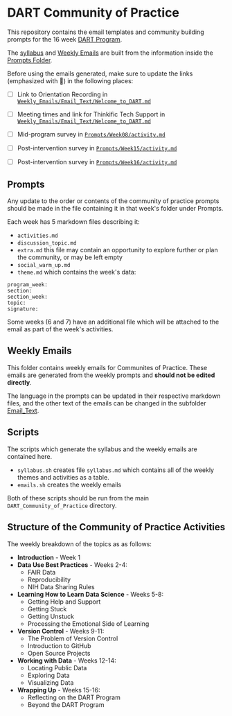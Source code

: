 # DART Community of Practice

This repository contains the email templates and community building prompts for the 16 week [DART Program](https://arcus.github.io/education_modules/).

The [syllabus](https://github.com/arcus/DART_Community_of_Practice/blob/main/syllabus.md) and [Weekly Emails](https://github.com/arcus/DART_Community_of_Practice/tree/main/Weekly_Emails) are built from the information inside the [Prompts Folder](https://github.com/arcus/DART_Community_of_Practice/tree/main/Prompts).


Before using the emails generated, make sure to update the links (emphasized with 🔴) in the following places:

* [ ] Link to Orientation Recording in [`Weekly_Emails/Email_Text/Welcome_to_DART.md`](
https://github.com/arcus/DART_Community_of_Practice/blob/main/Weekly_Emails/Email_Text/Welcome_to_DART.md)
* [ ] Meeting times and link for Thinkific Tech Support in [`Weekly_Emails/Email_Text/Welcome_to_DART.md`](https://github.com/arcus/DART_Community_of_Practice/blob/main/Weekly_Emails/Email_Text/Welcome_to_DART.md)
* [ ] Mid-program survey in [`Prompts/Week08/activity.md`](https://github.com/arcus/DART_Community_of_Practice/blob/main/Prompts/Week08/activity.md)
* [ ] Post-intervention survey in [`Prompts/Week15/activity.md`](https://github.com/arcus/DART_Community_of_Practice/blob/main/Prompts/Week15/activity.md)
* [ ] Post-intervention survey in [`Prompts/Week16/activity.md`](https://github.com/arcus/DART_Community_of_Practice/blob/main/Prompts/Week16/activity.md)


## Prompts

Any update to the order or contents of the community of practice prompts should be made in the file containing it in that week's folder under Prompts.

Each week has 5 markdown files describing it:

- `activities.md`
- `discussion_topic.md`
- `extra.md` this file may contain an opportunity to explore further or plan the community, or may be left empty
- `social_warm_up.md`
- `theme.md` which contains the week's data:
```
program_week:
section: 
section_week: 
topic: 
signature: 
```
Some weeks (6 and 7) have an additional file which will be attached to the email as part of the week's activities.

## Weekly Emails

This folder contains weekly emails for Communites of Practice. These emails are generated from the weekly prompts and **should not be edited directly**.

The language in the prompts can be updated in their respective markdown files, and the other text of the emails can be changed in the subfolder [Email_Text](https://github.com/arcus/DART_Community_of_Practice/tree/main/Weekly_Emails/Email_Text).

## Scripts

The scripts which generate the syllabus and the weekly emails are contained here.

- `syllabus.sh` creates file `syllabus.md` which contains all of the weekly themes and activities as a table.
- `emails.sh` creates the weekly emails

Both of these scripts should be run from the main `DART_Community_of_Practice` directory.

## Structure of the Community of Practice Activities

The weekly breakdown of the topics as as follows:

- **Introduction** - Week 1
- **Data Use Best Practices** - Weeks 2-4:
  - FAIR Data
  - Reproducibility
  - NIH Data Sharing Rules
- **Learning How to Learn Data Science** - Weeks 5-8:
  - Getting Help and Support
  - Getting Stuck
  - Getting Unstuck 
  - Processing the Emotional Side of Learning
- **Version Control** - Weeks 9-11:
  - The Problem of Version Control
  - Introduction to GitHub
  - Open Source Projects
- **Working with Data** - Weeks 12-14:
  - Locating Public Data
  - Exploring Data
  - Visualizing Data
- **Wrapping Up** - Weeks 15-16:
  - Reflecting on the DART Program
  - Beyond the DART Program
